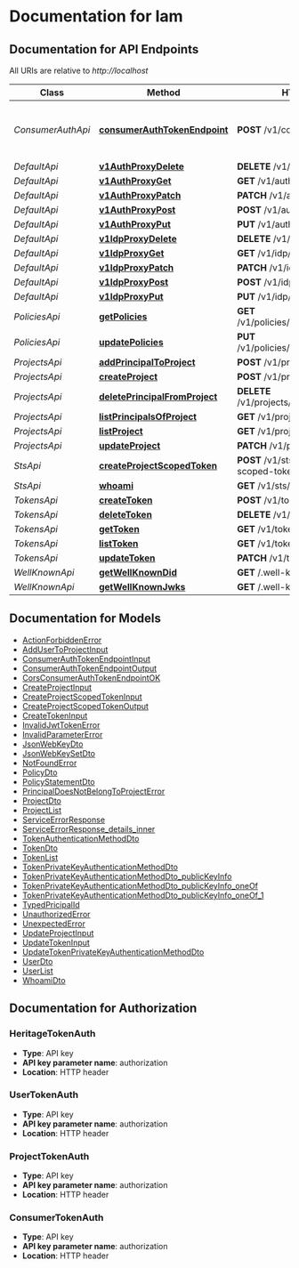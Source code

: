 # Documentation for Iam

<a name="documentation-for-api-endpoints"></a>

## Documentation for API Endpoints

All URIs are relative to _http://localhost_

| Class             | Method                                                                             | HTTP request                                     | Description                           |
| ----------------- | ---------------------------------------------------------------------------------- | ------------------------------------------------ | ------------------------------------- |
| _ConsumerAuthApi_ | [**consumerAuthTokenEndpoint**](Apis/ConsumerAuthApi.md#consumerauthtokenendpoint) | **POST** /v1/consumer/oauth2/token               | The Consumer OAuth 2.0 Token Endpoint |
| _DefaultApi_      | [**v1AuthProxyDelete**](Apis/DefaultApi.md#v1authproxydelete)                      | **DELETE** /v1/auth/{proxy+}                     |                                       |
| _DefaultApi_      | [**v1AuthProxyGet**](Apis/DefaultApi.md#v1authproxyget)                            | **GET** /v1/auth/{proxy+}                        |                                       |
| _DefaultApi_      | [**v1AuthProxyPatch**](Apis/DefaultApi.md#v1authproxypatch)                        | **PATCH** /v1/auth/{proxy+}                      |                                       |
| _DefaultApi_      | [**v1AuthProxyPost**](Apis/DefaultApi.md#v1authproxypost)                          | **POST** /v1/auth/{proxy+}                       |                                       |
| _DefaultApi_      | [**v1AuthProxyPut**](Apis/DefaultApi.md#v1authproxyput)                            | **PUT** /v1/auth/{proxy+}                        |                                       |
| _DefaultApi_      | [**v1IdpProxyDelete**](Apis/DefaultApi.md#v1idpproxydelete)                        | **DELETE** /v1/idp/{proxy+}                      |                                       |
| _DefaultApi_      | [**v1IdpProxyGet**](Apis/DefaultApi.md#v1idpproxyget)                              | **GET** /v1/idp/{proxy+}                         |                                       |
| _DefaultApi_      | [**v1IdpProxyPatch**](Apis/DefaultApi.md#v1idpproxypatch)                          | **PATCH** /v1/idp/{proxy+}                       |                                       |
| _DefaultApi_      | [**v1IdpProxyPost**](Apis/DefaultApi.md#v1idpproxypost)                            | **POST** /v1/idp/{proxy+}                        |                                       |
| _DefaultApi_      | [**v1IdpProxyPut**](Apis/DefaultApi.md#v1idpproxyput)                              | **PUT** /v1/idp/{proxy+}                         |                                       |
| _PoliciesApi_     | [**getPolicies**](Apis/PoliciesApi.md#getpolicies)                                 | **GET** /v1/policies/principals/{principalId}    |                                       |
| _PoliciesApi_     | [**updatePolicies**](Apis/PoliciesApi.md#updatepolicies)                           | **PUT** /v1/policies/principals/{principalId}    |                                       |
| _ProjectsApi_     | [**addPrincipalToProject**](Apis/ProjectsApi.md#addprincipaltoproject)             | **POST** /v1/projects/principals                 |                                       |
| _ProjectsApi_     | [**createProject**](Apis/ProjectsApi.md#createproject)                             | **POST** /v1/projects                            |                                       |
| _ProjectsApi_     | [**deletePrincipalFromProject**](Apis/ProjectsApi.md#deleteprincipalfromproject)   | **DELETE** /v1/projects/principals/{principalId} |                                       |
| _ProjectsApi_     | [**listPrincipalsOfProject**](Apis/ProjectsApi.md#listprincipalsofproject)         | **GET** /v1/projects/principals                  |                                       |
| _ProjectsApi_     | [**listProject**](Apis/ProjectsApi.md#listproject)                                 | **GET** /v1/projects                             |                                       |
| _ProjectsApi_     | [**updateProject**](Apis/ProjectsApi.md#updateproject)                             | **PATCH** /v1/projects/{projectId}               |                                       |
| _StsApi_          | [**createProjectScopedToken**](Apis/StsApi.md#createprojectscopedtoken)            | **POST** /v1/sts/create-project-scoped-token     |                                       |
| _StsApi_          | [**whoami**](Apis/StsApi.md#whoami)                                                | **GET** /v1/sts/whoami                           |                                       |
| _TokensApi_       | [**createToken**](Apis/TokensApi.md#createtoken)                                   | **POST** /v1/tokens                              |                                       |
| _TokensApi_       | [**deleteToken**](Apis/TokensApi.md#deletetoken)                                   | **DELETE** /v1/tokens/{tokenId}                  |                                       |
| _TokensApi_       | [**getToken**](Apis/TokensApi.md#gettoken)                                         | **GET** /v1/tokens/{tokenId}                     |                                       |
| _TokensApi_       | [**listToken**](Apis/TokensApi.md#listtoken)                                       | **GET** /v1/tokens                               |                                       |
| _TokensApi_       | [**updateToken**](Apis/TokensApi.md#updatetoken)                                   | **PATCH** /v1/tokens/{tokenId}                   |                                       |
| _WellKnownApi_    | [**getWellKnownDid**](Apis/WellKnownApi.md#getwellknowndid)                        | **GET** /.well-known/did.json                    |                                       |
| _WellKnownApi_    | [**getWellKnownJwks**](Apis/WellKnownApi.md#getwellknownjwks)                      | **GET** /.well-known/jwks.json                   |                                       |

<a name="documentation-for-models"></a>

## Documentation for Models

- [ActionForbiddenError](./Models/ActionForbiddenError.md)
- [AddUserToProjectInput](./Models/AddUserToProjectInput.md)
- [ConsumerAuthTokenEndpointInput](./Models/ConsumerAuthTokenEndpointInput.md)
- [ConsumerAuthTokenEndpointOutput](./Models/ConsumerAuthTokenEndpointOutput.md)
- [CorsConsumerAuthTokenEndpointOK](./Models/CorsConsumerAuthTokenEndpointOK.md)
- [CreateProjectInput](./Models/CreateProjectInput.md)
- [CreateProjectScopedTokenInput](./Models/CreateProjectScopedTokenInput.md)
- [CreateProjectScopedTokenOutput](./Models/CreateProjectScopedTokenOutput.md)
- [CreateTokenInput](./Models/CreateTokenInput.md)
- [InvalidJwtTokenError](./Models/InvalidJwtTokenError.md)
- [InvalidParameterError](./Models/InvalidParameterError.md)
- [JsonWebKeyDto](./Models/JsonWebKeyDto.md)
- [JsonWebKeySetDto](./Models/JsonWebKeySetDto.md)
- [NotFoundError](./Models/NotFoundError.md)
- [PolicyDto](./Models/PolicyDto.md)
- [PolicyStatementDto](./Models/PolicyStatementDto.md)
- [PrincipalDoesNotBelongToProjectError](./Models/PrincipalDoesNotBelongToProjectError.md)
- [ProjectDto](./Models/ProjectDto.md)
- [ProjectList](./Models/ProjectList.md)
- [ServiceErrorResponse](./Models/ServiceErrorResponse.md)
- [ServiceErrorResponse_details_inner](./Models/ServiceErrorResponse_details_inner.md)
- [TokenAuthenticationMethodDto](./Models/TokenAuthenticationMethodDto.md)
- [TokenDto](./Models/TokenDto.md)
- [TokenList](./Models/TokenList.md)
- [TokenPrivateKeyAuthenticationMethodDto](./Models/TokenPrivateKeyAuthenticationMethodDto.md)
- [TokenPrivateKeyAuthenticationMethodDto_publicKeyInfo](./Models/TokenPrivateKeyAuthenticationMethodDto_publicKeyInfo.md)
- [TokenPrivateKeyAuthenticationMethodDto_publicKeyInfo_oneOf](./Models/TokenPrivateKeyAuthenticationMethodDto_publicKeyInfo_oneOf.md)
- [TokenPrivateKeyAuthenticationMethodDto_publicKeyInfo_oneOf_1](./Models/TokenPrivateKeyAuthenticationMethodDto_publicKeyInfo_oneOf_1.md)
- [TypedPricipalId](./Models/TypedPricipalId.md)
- [UnauthorizedError](./Models/UnauthorizedError.md)
- [UnexpectedError](./Models/UnexpectedError.md)
- [UpdateProjectInput](./Models/UpdateProjectInput.md)
- [UpdateTokenInput](./Models/UpdateTokenInput.md)
- [UpdateTokenPrivateKeyAuthenticationMethodDto](./Models/UpdateTokenPrivateKeyAuthenticationMethodDto.md)
- [UserDto](./Models/UserDto.md)
- [UserList](./Models/UserList.md)
- [WhoamiDto](./Models/WhoamiDto.md)

<a name="documentation-for-authorization"></a>

## Documentation for Authorization

<a name="HeritageTokenAuth"></a>

### HeritageTokenAuth

- **Type**: API key
- **API key parameter name**: authorization
- **Location**: HTTP header

<a name="UserTokenAuth"></a>

### UserTokenAuth

- **Type**: API key
- **API key parameter name**: authorization
- **Location**: HTTP header

<a name="ProjectTokenAuth"></a>

### ProjectTokenAuth

- **Type**: API key
- **API key parameter name**: authorization
- **Location**: HTTP header

<a name="ConsumerTokenAuth"></a>

### ConsumerTokenAuth

- **Type**: API key
- **API key parameter name**: authorization
- **Location**: HTTP header
